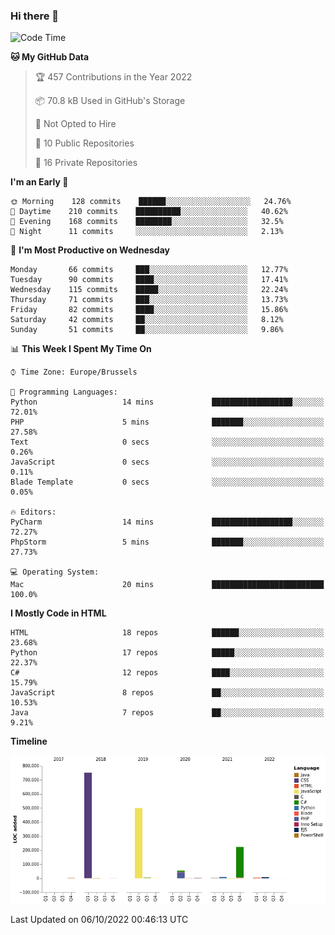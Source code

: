 ### Hi there 👋

<!--START_SECTION:waka-->
![Code Time](http://img.shields.io/badge/Code%20Time-1%2C125%20hrs%2027%20mins-blue)

**🐱 My GitHub Data** 

> 🏆 457 Contributions in the Year 2022
 > 
> 📦 70.8 kB Used in GitHub's Storage 
 > 
> 🚫 Not Opted to Hire
 > 
> 📜 10 Public Repositories 
 > 
> 🔑 16 Private Repositories  
 > 
**I'm an Early 🐤** 

```text
🌞 Morning    128 commits    ██████░░░░░░░░░░░░░░░░░░░   24.76% 
🌆 Daytime    210 commits    ██████████░░░░░░░░░░░░░░░   40.62% 
🌃 Evening    168 commits    ████████░░░░░░░░░░░░░░░░░   32.5% 
🌙 Night      11 commits     ░░░░░░░░░░░░░░░░░░░░░░░░░   2.13%

```
📅 **I'm Most Productive on Wednesday** 

```text
Monday       66 commits     ███░░░░░░░░░░░░░░░░░░░░░░   12.77% 
Tuesday      90 commits     ████░░░░░░░░░░░░░░░░░░░░░   17.41% 
Wednesday    115 commits    █████░░░░░░░░░░░░░░░░░░░░   22.24% 
Thursday     71 commits     ███░░░░░░░░░░░░░░░░░░░░░░   13.73% 
Friday       82 commits     ████░░░░░░░░░░░░░░░░░░░░░   15.86% 
Saturday     42 commits     ██░░░░░░░░░░░░░░░░░░░░░░░   8.12% 
Sunday       51 commits     ██░░░░░░░░░░░░░░░░░░░░░░░   9.86%

```


📊 **This Week I Spent My Time On** 

```text
⌚︎ Time Zone: Europe/Brussels

💬 Programming Languages: 
Python                   14 mins             ██████████████████░░░░░░░   72.01% 
PHP                      5 mins              ███████░░░░░░░░░░░░░░░░░░   27.58% 
Text                     0 secs              ░░░░░░░░░░░░░░░░░░░░░░░░░   0.26% 
JavaScript               0 secs              ░░░░░░░░░░░░░░░░░░░░░░░░░   0.11% 
Blade Template           0 secs              ░░░░░░░░░░░░░░░░░░░░░░░░░   0.05%

🔥 Editors: 
PyCharm                  14 mins             ██████████████████░░░░░░░   72.27% 
PhpStorm                 5 mins              ███████░░░░░░░░░░░░░░░░░░   27.73%

💻 Operating System: 
Mac                      20 mins             █████████████████████████   100.0%

```

**I Mostly Code in HTML** 

```text
HTML                     18 repos            ██████░░░░░░░░░░░░░░░░░░░   23.68% 
Python                   17 repos            █████░░░░░░░░░░░░░░░░░░░░   22.37% 
C#                       12 repos            ████░░░░░░░░░░░░░░░░░░░░░   15.79% 
JavaScript               8 repos             ██░░░░░░░░░░░░░░░░░░░░░░░   10.53% 
Java                     7 repos             ██░░░░░░░░░░░░░░░░░░░░░░░   9.21%

```


**Timeline**

![Chart not found](https://raw.githubusercontent.com/guillaumedeplancke/guillaumedeplancke/main/charts/bar_graph.png) 


 Last Updated on 06/10/2022 00:46:13 UTC
<!--END_SECTION:waka-->
